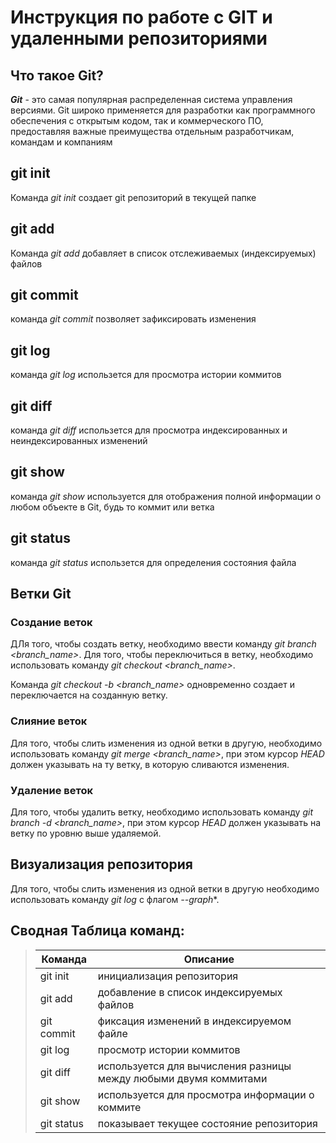# Инструкция по работе с GIT и удаленными репозиториями

## Что такое Git?

*__Git__* - это самая популярная распределенная система управления версиями. Git широко применяется для разработки как программного обеспечения с открытым кодом, так и коммерческого ПО, предоставляя важные преимущества отдельным разработчикам, командам и компаниям

## git init

Команда *git init* создает git репозиторий в текущей папке

## git add

Команда *git add* добавляет в список отслеживаемых (индексируемых) файлов

## git commit

команда *git commit* позволяет зафиксировать изменения

## git log

команда *git log* использется для просмотра истории коммитов

## git diff

команда *git diff* использется для просмотра индексированных и неиндексированных изменений

## git show

команда *git show* используется для отображения полной информации о любом объекте в Git, будь то коммит или ветка

## git status

команда *git status* использется для определения состояния файла

## Ветки Git

### Создание веток

ДЛя того, чтобы создать ветку, необходимо ввести команду *git branch <branch_name>*. Для того, чтобы переключиться в ветку, необходимо использовать команду *git checkout <branch_name>*.

Команда *git checkout -b <branch_name>* одновременно создает и переключается на созданную ветку.

### Слияние веток

Для того, чтобы слить изменения из одной ветки в другую, необходимо использовать команду *git merge <branch_name>*, при этом курсор *HEAD* должен указывать на ту ветку, в которую сливаются изменения.

### Удаление веток

Для того, чтобы удалить ветку, необходимо использовать команду *git branch -d <branch_name>*, при этом курсор *HEAD* должен указывать на ветку по уровню выше удаляемой.

## Визуализация репозитория
Для того, чтобы слить изменения из одной ветки в другую необходимо использовать команду *git log* с флагом  *--graph**.

## Сводная Таблица команд:

> |Команда|Описание|
> |-------------|---------------------|
> |git init| инициализация репозитория|
> |git add | добавление в список индексируемых файлов|
> |git commit | фиксация изменений в индексируемом файле|
> |git log | просмотр истории коммитов|
> |git diff | используется для вычисления разницы между любыми двумя коммитами|
> |git show | используется для просмотра информации о коммите|
> |git status |  показывает текущее состояние репозитория |



